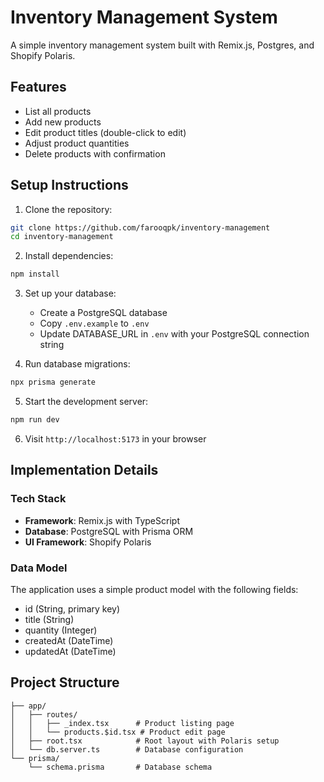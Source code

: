 # Inventory Management System

A simple inventory management system built with Remix.js, Postgres, and Shopify Polaris.

## Features

- List all products
- Add new products
- Edit product titles (double-click to edit)
- Adjust product quantities
- Delete products with confirmation

## Setup Instructions

1. Clone the repository:
```bash
git clone https://github.com/farooqpk/inventory-management
cd inventory-management
```

2. Install dependencies:
```bash
npm install
```

3. Set up your database:
   - Create a PostgreSQL database
   - Copy `.env.example` to `.env`
   - Update DATABASE_URL in `.env` with your PostgreSQL connection string

4. Run database migrations:
```bash
npx prisma generate
```

5. Start the development server:
```bash
npm run dev
```

6. Visit `http://localhost:5173` in your browser

## Implementation Details

### Tech Stack
- **Framework**: Remix.js with TypeScript
- **Database**: PostgreSQL with Prisma ORM
- **UI Framework**: Shopify Polaris


### Data Model

The application uses a simple product model with the following fields:
- id (String, primary key)
- title (String)
- quantity (Integer)
- createdAt (DateTime)
- updatedAt (DateTime)

## Project Structure

```
├── app/
│   ├── routes/
│   │   ├── _index.tsx      # Product listing page
│   │   └── products.$id.tsx # Product edit page
│   ├── root.tsx            # Root layout with Polaris setup
│   └── db.server.ts        # Database configuration
└── prisma/
    └── schema.prisma       # Database schema
```